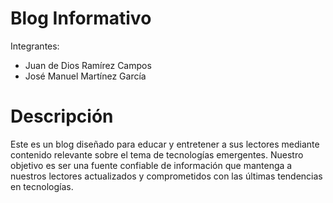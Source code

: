 # Blog Informativo
Integrantes: 
- Juan de Dios Ramírez Campos
- José Manuel Martínez García

# Descripción
Este es un blog diseñado para educar y entretener a sus lectores mediante contenido relevante sobre el tema de tecnologías emergentes. Nuestro objetivo es ser una fuente confiable de información que mantenga a nuestros lectores actualizados y comprometidos con las últimas tendencias en tecnologías.
